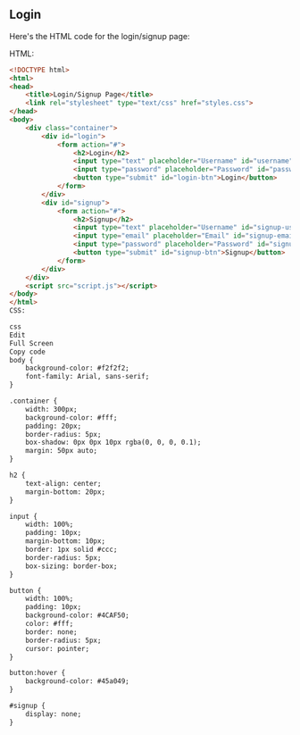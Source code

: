 <!DOCTYPE html>
<html>
<head>
	<title>Login/Signup Page</title>
	<link rel="stylesheet" type="text/css" href="styles.css">
</head>
<body>
	<div class="container">
		<div id="login">
			<form action="#">
				<h2>Login</h2>
	Here's the HTML code for the login/signup page:

HTML:
```html
<!DOCTYPE html>
<html>
<head>
	<title>Login/Signup Page</title>
	<link rel="stylesheet" type="text/css" href="styles.css">
</head>
<body>
	<div class="container">
		<div id="login">
			<form action="#">
				<h2>Login</h2>
				<input type="text" placeholder="Username" id="username" required>
				<input type="password" placeholder="Password" id="password" required>
				<button type="submit" id="login-btn">Login</button>
			</form>
		</div>
		<div id="signup">
			<form action="#">
				<h2>Signup</h2>
				<input type="text" placeholder="Username" id="signup-username" required>
				<input type="email" placeholder="Email" id="signup-email" required>
				<input type="password" placeholder="Password" id="signup-password" required>
				<button type="submit" id="signup-btn">Signup</button>
			</form>
		</div>
	</div>
	<script src="script.js"></script>
</body>
</html>
CSS:

css
Edit
Full Screen
Copy code
body {
	background-color: #f2f2f2;
	font-family: Arial, sans-serif;
}

.container {
	width: 300px;
	background-color: #fff;
	padding: 20px;
	border-radius: 5px;
	box-shadow: 0px 0px 10px rgba(0, 0, 0, 0.1);
	margin: 50px auto;
}

h2 {
	text-align: center;
	margin-bottom: 20px;
}

input {
	width: 100%;
	padding: 10px;
	margin-bottom: 10px;
	border: 1px solid #ccc;
	border-radius: 5px;
	box-sizing: border-box;
}

button {
	width: 100%;
	padding: 10px;
	background-color: #4CAF50;
	color: #fff;
	border: none;
	border-radius: 5px;
	cursor: pointer;
}

button:hover {
	background-color: #45a049;
}

#signup {
	display: none;
}
